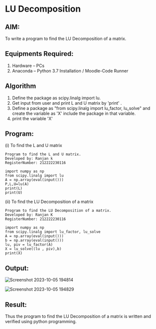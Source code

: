 # LU Decomposition 

## AIM:
To write a program to find the LU Decomposition of a matrix.

## Equipments Required:
1. Hardware – PCs
2. Anaconda – Python 3.7 Installation / Moodle-Code Runner

## Algorithm
1. Define the package as scipy.linalg import lu.
2. Get input from user and print L and U matrix by 'print' .
3. Define a package as "from scipy.linalg import lu_factor, lu_solve" and create the variable as 'X' include the package in that variable.
4. print the variable 'X'

## Program:
(i) To find the L and U matrix
```
Program to find the L and U matrix.
Developed by: Ranjan k
RegisterNumber: 212222230116

import numpy as np
from scipy.linalg import lu
A = np.array(eval(input()))
P,L,U=lu(A)
print(L)
print(U)
```
(ii) To find the LU Decomposition of a matrix
```
Program to find the LU Decomposition of a matrix.
Developed by: Ranjan K
RegisterNumber: 212222230116

import numpy as np
from scipy.linalg import lu_factor, lu_solve
A = np.array(eval(input()))
b = np.array(eval(input()))
lu, piv = lu_factor(A)
X = lu_solve((lu , piv),b)
print(X)
```

## Output:
![Screenshot 2023-10-05 194814](https://github.com/Ranjanranjan/LU-Decomposition/assets/130027697/de7839f0-702f-4024-b9e7-66bed651e537)

![Screenshot 2023-10-05 194829](https://github.com/Ranjanranjan/LU-Decomposition/assets/130027697/70ad7020-f93c-49cf-82e8-c855ae279bda)



## Result:
Thus the program to find the LU Decomposition of a matrix is written and verified using python programming.

